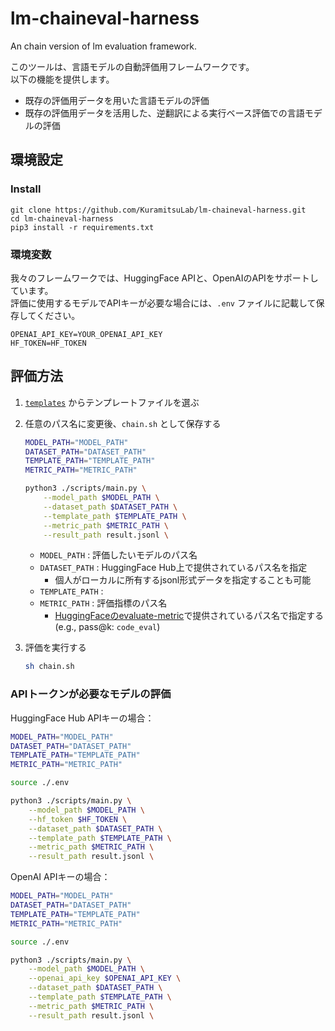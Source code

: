 # lm-chaineval-harness
An chain version of lm evaluation framework.

このツールは、言語モデルの自動評価用フレームワークです。  
以下の機能を提供します。

- 既存の評価用データを用いた言語モデルの評価
- 既存の評価用データを活用した、逆翻訳による実行ベース評価での言語モデルの評価

## 環境設定

### Install

```shell
git clone https://github.com/KuramitsuLab/lm-chaineval-harness.git
cd lm-chaineval-harness
pip3 install -r requirements.txt
```

### 環境変数

我々のフレームワークでは、HuggingFace APIと、OpenAIのAPIをサポートしています。  
評価に使用するモデルでAPIキーが必要な場合には、`.env` ファイルに記載して保存してください。

```plaintext:envファイル
OPENAI_API_KEY=YOUR_OPENAI_API_KEY
HF_TOKEN=HF_TOKEN
```

## 評価方法

1. [`templates`](https://github.com/KuramitsuLab/lm-chaineval-harness/tree/main/templates) からテンプレートファイルを選ぶ
2. 任意のパス名に変更後、`chain.sh` として保存する
    ```sh
    MODEL_PATH="MODEL_PATH"
    DATASET_PATH="DATASET_PATH"
    TEMPLATE_PATH="TEMPLATE_PATH"
    METRIC_PATH="METRIC_PATH"

    python3 ./scripts/main.py \
        --model_path $MODEL_PATH \
        --dataset_path $DATASET_PATH \
        --template_path $TEMPLATE_PATH \
        --metric_path $METRIC_PATH \
        --result_path result.jsonl \
    ```
    
    - `MODEL_PATH` : 評価したいモデルのパス名
    - `DATASET_PATH` : HuggingFace Hub上で提供されているパス名を指定
        - 個人がローカルに所有するjsonl形式データを指定することも可能
    - `TEMPLATE_PATH` : 
    - `METRIC_PATH` : 評価指標のパス名 
        - [HuggingFaceのevaluate-metric](https://huggingface.co/evaluate-metric)で提供されているパス名で指定する (e.g., pass@k: `code_eval`)


3. 評価を実行する
    ```sh
    sh chain.sh
    ```

### APIトークンが必要なモデルの評価

HuggingFace Hub APIキーの場合：

```sh
MODEL_PATH="MODEL_PATH"
DATASET_PATH="DATASET_PATH"
TEMPLATE_PATH="TEMPLATE_PATH"
METRIC_PATH="METRIC_PATH"

source ./.env

python3 ./scripts/main.py \
    --model_path $MODEL_PATH \
    --hf_token $HF_TOKEN \
    --dataset_path $DATASET_PATH \
    --template_path $TEMPLATE_PATH \
    --metric_path $METRIC_PATH \
    --result_path result.jsonl \
```

OpenAI APIキーの場合：

```sh
MODEL_PATH="MODEL_PATH"
DATASET_PATH="DATASET_PATH"
TEMPLATE_PATH="TEMPLATE_PATH"
METRIC_PATH="METRIC_PATH"

source ./.env

python3 ./scripts/main.py \
    --model_path $MODEL_PATH \
    --openai_api_key $OPENAI_API_KEY \
    --dataset_path $DATASET_PATH \
    --template_path $TEMPLATE_PATH \
    --metric_path $METRIC_PATH \
    --result_path result.jsonl \
```
